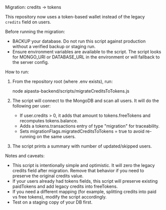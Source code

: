 Migration: credits -> tokens

This repository now uses a token-based wallet instead of the legacy `credits` field on users.

Before running the migration:

- BACKUP your database. Do not run this script against production without a verified backup or staging run.
- Ensure environment variables are available to the script. The script looks for MONGO_URI or DATABASE_URL in the environment or will fallback to the server config.

How to run:

1. From the repository root (where .env exists), run:

   node aipasta-backend/scripts/migrateCreditsToTokens.js

2. The script will connect to the MongoDB and scan all users. It will do the following per user:
   - If user.credits > 0, it adds that amount to tokens.freeTokens and recomputes tokens.balance.
   - Adds a tokens.transactions entry of type "migration" for traceability.
   - Sets migrationFlags.migratedCreditsToTokens = true to avoid re-running on the same users.

3. The script prints a summary with number of updated/skipped users.

Notes and caveats:

- This script is intentionally simple and optimistic. It will zero the legacy credits field after migration. Remove that behavior if you need to preserve the original credits value.
- If your users already had tokens fields, this script will preserve existing paidTokens and add legacy credits into freeTokens.
- If you need a different mapping (for example, splitting credits into paid vs free tokens), modify the script accordingly.
- Test on a staging copy of your DB first.